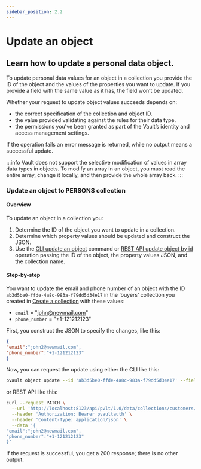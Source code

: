 ```yaml
---
sidebar_position: 2.2
---
```


# Update an object

## Learn how to update a personal data object.

To update personal data values for an object in a collection you provide the ID of the object and the values of the properties you want to update. If you provide a field with the same value as it has, the field won’t be updated.

Whether your request to update object values succeeds depends on:

- the correct specification of the collection and object ID.
- the value provided validating against the rules for their data type.
- the permissions you've been granted as part of the Vault’s identity and access management settings.

If the operation fails an error message is returned, while no output means a successful update.

:::info
Vault does not support the selective modification of values in array data types in objects. To modify an array in an object, you must read the entire array, change it locally, and then provide the whole array back.
:::

### Update an object to PERSONS collection

#### Overview

To update an object in a collection you:

1. Determine the ID of the object you want to update in a collection.
2. Determine which property values should be updated and construct the JSON.
3. Use the [CLI update an object](/cli/reference#update-an-object) command or [REST API update object by id](/api/operations/update-object-by-id) operation passing the ID of the object, the property values JSON, and the collection name.

#### Step-by-step

You want to update the email and phone number of an object with the ID `ab3d5be0-ffde-4a8c-983a-f79dd5d34e17` in the ‘buyers’ collection you created in [Create a collection](../manage-collections-and-schemas/create-a-collection) with these values:

- `email` = "john@newmail.com"
- `phone_number` = "+1-121212123"

First, you construct the JSON to specify the changes, like this:

```json
{ 
"email":"john2@newmail.com", 
"phone_number":"+1-121212123" 
}
```

Now, you can request the update using either the CLI like this:

```bash
pvault object update --id 'ab3d5be0-ffde-4a8c-983a-f79dd5d34e17' --fields '{ "email":"john@newmail.com", "phone_number":"+1-121212123" }' --collection customers
```

or REST API like this:

```bash
curl --request PATCH \
  --url 'http://localhost:8123/api/pvlt/1.0/data/collections/customers/objects?id=ab3d5be0-ffde-4a8c-983a-f79dd5d34e17&reason=AppFunctionality' \
  --header 'Authorization: Bearer pvaultauth' \
  --header 'Content-Type: application/json' \
  --data '{ 
"email":"john2@newmail.com", 
"phone_number":"+1-121212123" 
}'
```

If the request is successful, you get a 200 response; there is no other output.
